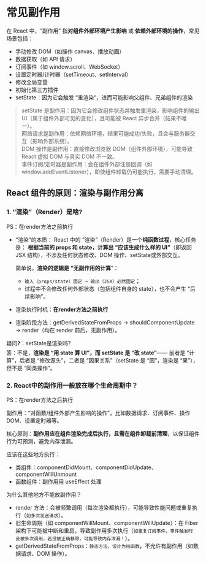 # 常见副作用

在 React 中，“副作用” 指**对组件外部环境产生影响** 或 **依赖外部环境的操作**，常见场景包括：

* 手动修改 DOM（如操作 canvas、播放动画）
* 数据获取（如 API 请求）
* 订阅事件（如 window.scroll、WebSocket）
* 设置定时器/计时器（setTimeout、setInterval）
* 修改全局变量
* 初始化第三方插件
* setState：因为它会触发 “重渲染”，进而可能影响父组件、兄弟组件的渲染

> setState 是副作用：因为它会修改组件状态并触发重渲染，影响组件的输出 UI（属于组件外部可见的变化），且可能被 React 异步合并（结果不唯一）。   
> 网络请求是副作用：依赖网络环境，结果可能成功/失败，且会与服务器交互（影响外部系统）。  
> DOM 操作是副作用：直接修改浏览器 DOM（组件外部环境），可能导致 React 虚拟 DOM 与真实 DOM 不一致。  
> 事件订阅/定时器是副作用：会在组件外部注册回调（如 window.addEventListener），即使组件卸载仍可能执行，需要手动清理。

## React 组件的原则：渲染与副作用分离
### 1. “渲染”（Render）是啥?
PS：在render方法之前执行

* “渲染”的本质：
    React 中的 “渲染”（Render）是一个**纯函数过程**，核心任务是：
    **根据当前的 props 和 state，计算出 “应该生成什么样的 UI”**（即返回 JSX 结构），不涉及任何状态修改、DOM 操作、setState或外部交互。

    简单说，**渲染的逻辑是 “无副作用的计算**”：
    * ```输入（props/state）固定 → 输出（JSX）必然固定```；
    * 过程中不会修改任何外部状态（包括组件自身的 state），也不会产生 “后续影响”。
    
* 渲染执行时机：**在render方法之前执行**
* 渲染阶段方法：getDerivedStateFromProps → shouldComponentUpdate → render（均在 render 前后，无副作用）。

疑问❓：setState是渲染吗?   
答：不是，**渲染是 “用 state 算 UI”，而 setState 是 “改 state”**—— 前者是 “计算”，后者是 “修改源头”，二者是 “因果关系”（setState 是 “因”，渲染是 “果”），但不是 “同类操作”。



### 2. React中的副作用一般放在哪个生命周期中？
PS：在render方法之后执行

副作用：“对函数/组件外部产生影响的操作”，比如数据请求、订阅事件、操作 DOM、设置定时器等。

核心原则：**副作用应在组件渲染完成后执行，且需在组件卸载前清理**，以保证组件行为可预测，避免内存泄漏。

应该在这些地方执行：
* 类组件：componentDidMount、componentDidUpdate、componentWillUnmount
* 函数组件：副作用用 useEffect 处理

为什么其他地方不能放副作用？
* render 方法：会被频繁调用（每次渲染都执行），可能导致性能问题或重复执行（```如多次发送请求```）。
* 旧生命周期（如 componentWillMount、componentWillUpdate）：在 Fiber 架构下可能被中断和重启，导致副作用多次执行（```如重复订阅事件，事件触发时 会被多次调用，若没被正确移除，可能导致内存泄漏！```）。
* getDerivedStateFromProps：```静态方法，设计为纯函数```，不允许有副作用（如数据请求、DOM 操作）。
